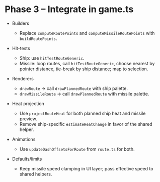 # Phase 3 – Integrate in game.ts

- Builders
  - Replace `computeRoutePoints` and `computeMissileRoutePoints` with `buildRoutePoints`.

- Hit-tests
  - Ship: use `hitTestRouteGeneric`.
  - Missile: loop routes, call `hitTestRouteGeneric`, choose nearest by pointer distance, tie-break by ship distance; map to selection.

- Renderers
  - `drawRoute` → call `drawPlannedRoute` with ship palette.
  - `drawMissileRoute` → call `drawPlannedRoute` with missile palette.

- Heat projection
  - Use `projectRouteHeat` for both planned ship heat and missile preview.
  - Remove ship-specific `estimateHeatChange` in favor of the shared helper.

- Animations
  - Use `updateDashOffsetsForRoute` from `route.ts` for both.

- Defaults/limits
  - Keep missile speed clamping in UI layer; pass effective speed to shared helpers.

